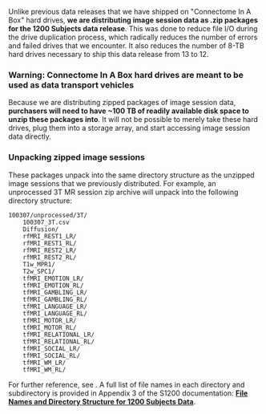 
Unlike previous data releases that we have shipped on "Connectome In A Box" hard drives, **we are distributing image session data as .zip packages for the 1200 Subjects data release**. This was done to reduce file I/O during the drive duplication process, which radically reduces the number of errors and failed drives that we encounter. It also reduces the number of 8-TB hard drives necessary to ship this data release from 13 to 12. 

### Warning: Connectome In A Box hard drives are meant to be used as data transport vehicles

Because we are distributing zipped packages of image session data, **purchasers will need to have ~100 TB of readily available disk space to unzip these packages into**. It will not be possible to merely take these hard drives, plug them into a storage array, and start accessing image session data directly. 

### Unpacking zipped image sessions

These packages unpack into the same directory structure as the unzipped image sessions that we previously distributed. For example, an unprocessed 3T MR session zip archive will unpack into the following directory structure: 

```
100307/unprocessed/3T/
	100307_3T.csv
	Diffusion/
	rfMRI_REST1_LR/
	rfMRI_REST1_RL/
	rfMRI_REST2_LR/
	rfMRI_REST2_RL/
	T1w_MPR1/
	T2w_SPC1/
	tfMRI_EMOTION_LR/
	tfMRI_EMOTION_RL/
	tfMRI_GAMBLING_LR/
	tfMRI_GAMBLING_RL/
	tfMRI_LANGUAGE_LR/
	tfMRI_LANGUAGE_RL/
	tfMRI_MOTOR_LR/
	tfMRI_MOTOR_RL/
	tfMRI_RELATIONAL_LR/
	tfMRI_RELATIONAL_RL/
	tfMRI_SOCIAL_LR/
	tfMRI_SOCIAL_RL/
	tfMRI_WM_LR/
	tfMRI_WM_RL/
```

For further reference, see . A full list of file names in each directory and subdirectory is provided in Appendix 3 of the S1200 documentation: **[File Names and Directory Structure for 1200 Subjects Data](http://humanconnectome.org/storage/app/media/documentation/s1200/HCP_S1200_Release_Appendix_III.pdf)**. 


